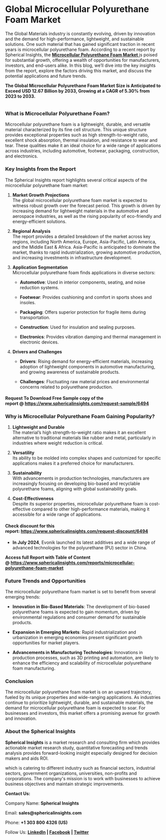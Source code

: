<h1 class="news-post-title">Global Microcellular Polyurethane Foam Market&nbsp;</h1>
<p>The Global Materials industry is constantly evolving, driven by innovation and the demand for high-performance, lightweight, and sustainable solutions. One such material that has gained significant traction in recent years is&nbsp;microcellular polyurethane foam. According to a recent report by Spherical Insights, the&nbsp;<a href="https://www.sphericalinsights.com/reports/microcellular-polyurethane-foam-market" target="_blank" rel="noreferrer noopener"><strong>Microcellular Polyurethane Foam Market&nbsp;</strong>i</a>s poised for substantial growth, offering a wealth of opportunities for manufacturers, investors, and end-users alike. In this blog, we&rsquo;ll dive into the key insights from the report, explore the factors driving this market, and discuss the potential applications and future trends.</p>
<p><strong>The Global Microcellular Polyurethane Foam Market Size is Anticipated to Exceed USD 12.67 Billion by 2033, Growing at a CAGR of 5.30% from 2023 to 2033.</strong></p>
<p><strong><img src="https://www.sphericalinsights.com/images/rd/global-microcellular-polyurethane-foam-market.png" alt="" /></strong></p>
<h3><strong>What is Microcellular Polyurethane Foam?</strong></h3>
<p>Microcellular polyurethane foam is a lightweight, durable, and versatile material characterized by its fine cell structure. This unique structure provides exceptional properties such as high strength-to-weight ratio, excellent shock absorption, thermal insulation, and resistance to wear and tear. These qualities make it an ideal choice for a wide range of applications across industries, including automotive, footwear, packaging, construction, and electronics.</p>
<h3><strong>Key Insights from the Report</strong></h3>
<p>The Spherical Insights report highlights several critical aspects of the microcellular polyurethane foam market:</p>
<ol>
<li>
<p><strong>Market Growth Projections</strong><br />The global microcellular polyurethane foam market is expected to witness robust growth over the forecast period. This growth is driven by increasing demand for lightweight materials in the automotive and aerospace industries, as well as the rising popularity of eco-friendly and energy-efficient solutions.</p>
</li>
<li>
<p><strong>Regional Analysis</strong><br />The report provides a detailed breakdown of the market across key regions, including North America, Europe, Asia-Pacific, Latin America, and the Middle East &amp; Africa. Asia-Pacific is anticipated to dominate the market, thanks to rapid industrialization, growing automotive production, and increasing investments in infrastructure development.</p>
</li>
<li>
<p><strong>Application Segmentation</strong><br />Microcellular polyurethane foam finds applications in diverse sectors:</p>
<ul>
<li>
<p><strong>Automotive</strong>: Used in interior components, seating, and noise reduction systems.</p>
</li>
<li>
<p><strong>Footwear</strong>: Provides cushioning and comfort in sports shoes and insoles.</p>
</li>
<li>
<p><strong>Packaging</strong>: Offers superior protection for fragile items during transportation.</p>
</li>
<li>
<p><strong>Construction</strong>: Used for insulation and sealing purposes.</p>
</li>
<li>
<p><strong>Electronics</strong>: Provides vibration damping and thermal management in electronic devices.</p>
</li>
</ul>
</li>
<li>
<p><strong>Drivers and Challenges</strong></p>
<ul>
<li>
<p><strong>Drivers</strong>: Rising demand for energy-efficient materials, increasing adoption of lightweight components in automotive manufacturing, and growing awareness of sustainable products.</p>
</li>
<li>
<p><strong>Challenges</strong>: Fluctuating raw material prices and environmental concerns related to polyurethane production.</p>
</li>
</ul>
</li>
</ol>
<h4>Request To Download Free Sample copy of the report&nbsp;@&nbsp;<a href="https://www.sphericalinsights.com/request-sample/6494">https://www.sphericalinsights.com/request-sample/6494</a></h4>
<h3><strong>Why is Microcellular Polyurethane Foam Gaining Popularity?</strong></h3>
<ol>
<li>
<p><strong>Lightweight and Durable</strong><br />The material&rsquo;s high strength-to-weight ratio makes it an excellent alternative to traditional materials like rubber and metal, particularly in industries where weight reduction is critical.</p>
</li>
<li>
<p><strong>Versatility</strong><br />Its ability to be molded into complex shapes and customized for specific applications makes it a preferred choice for manufacturers.</p>
</li>
<li>
<p><strong>Sustainability</strong><br />With advancements in production technologies, manufacturers are increasingly focusing on developing bio-based and recyclable polyurethane foams, aligning with global sustainability goals.</p>
</li>
<li>
<p><strong>Cost-Effectiveness</strong><br />Despite its superior properties, microcellular polyurethane foam is cost-effective compared to other high-performance materials, making it accessible for a wide range of applications.</p>
</li>
</ol>
<h4>Check discount for this report:&nbsp;<a href="https://www.sphericalinsights.com/request-discount/6494">https://www.sphericalinsights.com/request-discount/6494</a></h4>
<ul>
<li><strong>In July 2024</strong>, Evonik launched its latest additives and a wide range of advanced technologies for the polyurethane (PU) sector in China.</li>
</ul>
<p><strong>Access full Report with Table of Content @&nbsp;<a href="https://www.sphericalinsights.com/reports/microcellular-polyurethane-foam-market">https://www.sphericalinsights.com/reports/microcellular-polyurethane-foam-market</a>&nbsp;</strong></p>
<h3><strong>Future Trends and Opportunities</strong></h3>
<p>The microcellular polyurethane foam market is set to benefit from several emerging trends:</p>
<ul>
<li>
<p><strong>Innovation in Bio-Based Materials</strong>: The development of bio-based polyurethane foams is expected to gain momentum, driven by environmental regulations and consumer demand for sustainable products.</p>
</li>
<li>
<p><strong>Expansion in Emerging Markets</strong>: Rapid industrialization and urbanization in emerging economies present significant growth opportunities for market players.</p>
</li>
<li>
<p><strong>Advancements in Manufacturing Technologies</strong>: Innovations in production processes, such as 3D printing and automation, are likely to enhance the efficiency and scalability of microcellular polyurethane foam manufacturing.</p>
</li>
</ul>
<h3><strong>Conclusion</strong></h3>
<p>The microcellular polyurethane foam market is on an upward trajectory, fueled by its unique properties and wide-ranging applications. As industries continue to prioritize lightweight, durable, and sustainable materials, the demand for microcellular polyurethane foam is expected to soar. For businesses and investors, this market offers a promising avenue for growth and innovation.</p>
<h3><strong>About the Spherical Insights</strong></h3>
<p><strong>Spherical Insights</strong>&nbsp;is a market research and consulting firm which provides actionable market research study, quantitative forecasting and trends analysis provides forward-looking insight especially designed for decision makers and aids ROI.</p>
<p>which is catering to different industry such as financial sectors, industrial sectors, government organizations, universities, non-profits and corporations. The company's mission is to work with businesses to achieve business objectives and maintain strategic improvements.</p>
<p><strong>Contact Us:</strong></p>
<p>Company Name:&nbsp;<strong>Spherical Insights</strong></p>
<p>Email:&nbsp;<strong>sales@sphericalinsights.com</strong></p>
<p>Phone:&nbsp;<strong>+1 303 800 4326 (US)</strong></p>
<p>Follow Us:&nbsp;<strong><a href="https://www.linkedin.com/company/spherical-insight/"><u>LinkedIn</u></a>&nbsp;|&nbsp;<a href="https://www.facebook.com/sphericalinsights22"><u>Facebook</u></a>&nbsp;|&nbsp;<a href="https://twitter.com/SInsights_US"><u>Twitter</u></a></strong></p>

